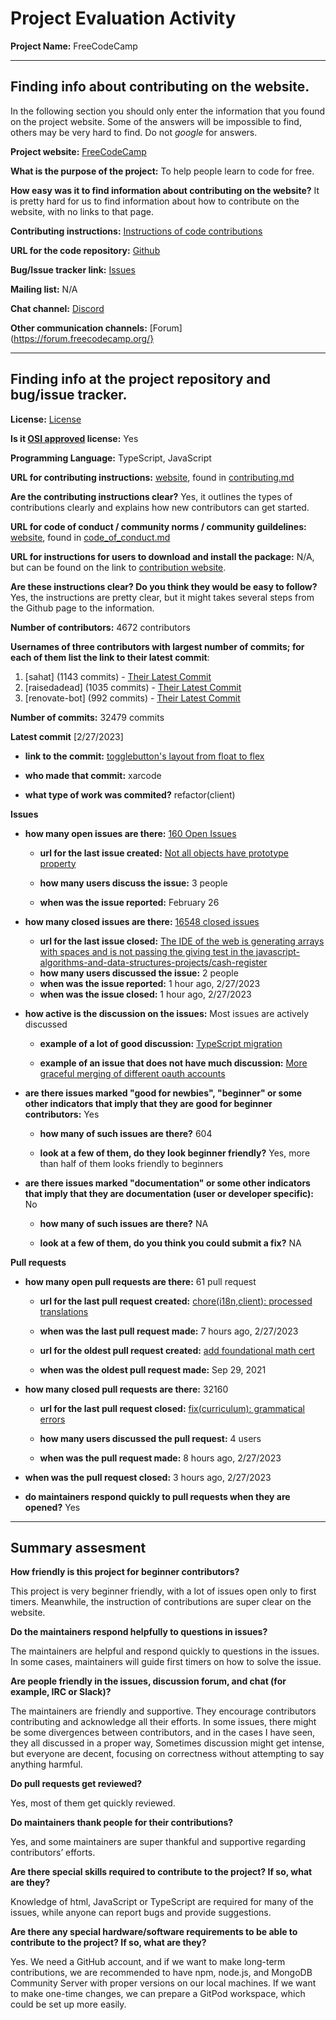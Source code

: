 # Project Evaluation Activity



__Project Name:__  FreeCodeCamp


---

## Finding info about contributing on the website.

In the following section you should only enter the information that you
found on the project website. Some of the answers will be impossible to find, others
may be very hard to find. Do not _google_ for answers.

__Project website:__ [FreeCodeCamp](https://www.freecodecamp.org/)


__What is the purpose of the project:__ To help people learn to code for free.

__How easy was it to find information about contributing on the website?__ It is pretty hard for us to find information about how to contribute on the website, with no links to that page. 


__Contributing instructions:__ [Instructions of code contributions](https://contribute.freecodecamp.org/#/how-to-setup-freecodecamp-locally)

__URL for the code repository:__ [Github]( https://github.com/freeCodeCamp/freeCodeCamp)

__Bug/Issue tracker link:__ [Issues]( https://github.com/freeCodeCamp/freeCodeCamp/issues)

__Mailing list:__ N/A

__Chat channel:__ [Discord](https://discord.com/invite/PRyKn3Vbay)

__Other communication channels:__ [Forum](https://forum.freecodecamp.org/}


---

## Finding info at the project repository and bug/issue tracker.

__License:__ [License]( https://github.com/freeCodeCamp/freeCodeCamp/blob/main/LICENSE.md)

__Is it [OSI approved](https://opensource.org/licenses/alphabetical) license:__ Yes

__Programming Language:__ TypeScript, JavaScript

__URL for contributing instructions:__ [website](https://contribute.freecodecamp.org/#/), found in [contributing.md]( https://github.com/freeCodeCamp/freeCodeCamp/blob/main/CONTRIBUTING.md)

__Are the contributing instructions clear?__ Yes, it outlines the types of contributions clearly and explains how new contributors can get started.


__URL for code of conduct / community norms / community guildelines:__ [website](https://www.freecodecamp.org/news/code-of-conduct), found in [code_of_conduct.md](https://github.com/freeCodeCamp/freeCodeCamp/blob/main/CODE_OF_CONDUCT.md)

__URL for instructions for users to download and install the package:__ N/A, but can be found on the link to [contribution website](https://contribute.freecodecamp.org/#/how-to-setup-freecodecamp-locally). 


__Are these instructions clear? Do you think they would be easy to follow?__ Yes, the instructions are pretty clear, but it might takes several steps from the Github page to the information.


__Number of contributors:__ 4672 contributors


__Usernames of three contributors with largest number of commits; for
each of them list the link to their latest commit__:

1. [sahat] (1143 commits) - [Their Latest Commit](https://github.com/freeCodeCamp/freeCodeCamp/commit/2276abb7111c62e8e2e541c8cf62c9a0753378ad)
2. [raisedadead] (1035 commits) - [Their Latest Commit](https://github.com/freeCodeCamp/freeCodeCamp/commit/7199f033fb16b7d9127dac556bab62fd664984d5)
3. [renovate-bot] (992 commits) - [Their Latest Commit]( https://github.com/freeCodeCamp/freeCodeCamp/commit/2d2f019e4a8224ab4ce3a5053b881707dec7f8a3)


__Number of commits:__ 32479 commits

__Latest commit__ [2/27/2023] 

- __link to the commit:__ [togglebutton's layout from float to flex](https://github.com/freeCodeCamp/freeCodeCamp/commit/de87492cf89dfaa37834b982a6d143d83f3fddf9)

- __who made that commit:__ xarcode

- __what type of work was commited?__ refactor(client)

__Issues__

- __how many open issues are there:__ [160 Open Issues]( https://github.com/freeCodeCamp/freeCodeCamp/issues)

    - __url for the last issue created:__ [Not all objects have prototype property]( https://github.com/freeCodeCamp/freeCodeCamp/issues/49526)

    - __how many users discuss the issue:__ 3 people
    
    - __when was the issue reported:__ February 26
    

- __how many closed issues are there:__ [16548 closed issues]( https://github.com/freeCodeCamp/freeCodeCamp/issues?q=is%3Aissue+is%3Aclosed)
    - __url for the last issue closed:__ [The IDE of the web is generating arrays with spaces and is not passing the giving test in the javascript-algorithms-and-data-structures-projects/cash-register]( https://github.com/freeCodeCamp/freeCodeCamp/issues/49540)
    - __how many users discussed the issue:__ 2 people
    - __when was the issue reported:__ 1 hour ago, 2/27/2023
    - __when was the issue closed:__  1 hour ago, 2/27/2023

- __how active is the discussion on the issues:__ Most issues are actively discussed

    - __example of a lot of good discussion:__ [TypeScript migration](https://github.com/freeCodeCamp/freeCodeCamp/issues/42256)
    
    - __example of an issue that does not have much discussion:__ [More graceful merging of different oauth accounts](https://github.com/freeCodeCamp/freeCodeCamp/issues/63)



- __are there issues marked "good for newbies", "beginner" or some other indicators that imply that they are good for beginner contributors:__ Yes

    - __how many of such issues are there?__ 604
    
    - __look at a few of them, do they look beginner friendly?__ Yes, more than half of them looks friendly to beginners



- __are there issues marked "documentation" or some other indicators that imply that they are documentation (user or developer specific):__ No

    - __how many of such issues are there?__ NA
    
    - __look at a few of them, do you think you could submit a fix?__ NA



__Pull requests__

- __how many open pull requests are there:__ 61 pull request

    - __url for the last pull request created:__ [chore(i18n,client): processed translations]( https://github.com/freeCodeCamp/freeCodeCamp/pull/49539)
    
    - __when was the last pull request made:__ 7 hours ago, 2/27/2023

    - __url for the oldest pull request created:__ [add foundational math cert](https://github.com/freeCodeCamp/freeCodeCamp/pull/43605)
    
    - __when was the oldest pull request made:__ Sep 29, 2021

- __how many closed pull requests are there:__ 32160

    - __url for the last pull request closed:__ [fix(curriculum): grammatical errors]( https://github.com/freeCodeCamp/freeCodeCamp/pull/49537)
    
    - __how many users discussed the pull request:__ 4 users
    
    - __when was the pull request made:__ 8 hours ago, 2/27/2023 
    
- __when was the pull request closed:__ 3 hours ago, 2/27/2023
    

- __do maintainers respond quickly to pull requests when they are opened?__ Yes





---


## Summary assesment
__How friendly is this project for beginner contributors?__

This project is very beginner friendly, with a lot of issues open only to first timers. Meanwhile, the instruction of contributions are super clear on the website.



__Do the maintainers respond helpfully to questions in issues?__

The maintainers are helpful and respond quickly to questions in the issues. In some cases, maintainers will guide first timers on how to solve the issue.


__Are people friendly in the issues, discussion forum, and chat (for example, IRC or Slack)?__

The maintainers are friendly and supportive. They encourage contributors contributing and acknowledge all their efforts. In some issues, there might be some divergences between contributors, and in the cases I have seen, they all discussed in a proper way, Sometimes discussion might get intense, but everyone are decent, focusing on correctness without attempting to say anything harmful.



__Do pull requests get reviewed?__

Yes, most of them get quickly reviewed.


__Do maintainers thank people for their contributions?__

Yes, and some maintainers are super thankful and supportive regarding contributors’ efforts.


__Are there special skills required to contribute to the project? If so, what are they?__

Knowledge of html, JavaScript or TypeScript are required for many of the issues, while anyone can report bugs and provide suggestions. 


__Are there any special hardware/software requirements to be able to contribute to the project? If so, what are they?__

Yes. We need a GitHub account, and if we want to make long-term contributions, we are recommended to have npm, node.js, and MongoDB Community Server with proper versions on our local machines. If we want to make one-time changes, we can prepare a GitPod workspace, which could be set up more easily.

